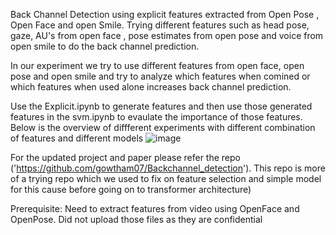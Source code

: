 Back Channel Detection using explicit features extracted from Open Pose , Open Face and open Smile. Trying different features such as head pose, gaze, AU's from open face , pose estimates from open pose and voice from open smile to do the back channel prediction.

In our experiment we try to use different features from open face, open pose and open smile and try to analyze which features when comined or which features when used alone increases back channel prediction.

Use the Explicit.ipynb to generate features and then use those generated features in the svm.ipynb to evaulate the importance of those features. 
Below is the overview of diffferent experiments with different combination of features and different models
![image](https://github.com/gowtham07/Back_Channel_detection_using_Explicit_features/assets/15648676/d2117782-b90c-4fc6-980d-f76d16e11296)

For the updated project and paper please refer the repo ('https://github.com/gowtham07/Backchannel_detection'). This repo is more of a trying repo which we used to fix on feature selection and simple model for this cause before going on to transformer architecture)

Prerequisite: Need to extract features from video using OpenFace and OpenPose. Did not upload those files as they are confidential
